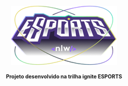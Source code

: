 <p align="center">
  <img style="margin: 0 auto;" src="./Logo.png"/>
</p>
<h4 align="center">Projeto desenvolvido na trilha ignite ESPORTS</h4>

  

